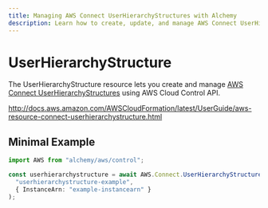 ```yaml
---
title: Managing AWS Connect UserHierarchyStructures with Alchemy
description: Learn how to create, update, and manage AWS Connect UserHierarchyStructures using Alchemy Cloud Control.
---
```


# UserHierarchyStructure

The UserHierarchyStructure resource lets you create and manage [AWS Connect UserHierarchyStructures](https://docs.aws.amazon.com/connect/latest/userguide/) using AWS Cloud Control API.

http://docs.aws.amazon.com/AWSCloudFormation/latest/UserGuide/aws-resource-connect-userhierarchystructure.html

## Minimal Example

```ts
import AWS from "alchemy/aws/control";

const userhierarchystructure = await AWS.Connect.UserHierarchyStructure(
  "userhierarchystructure-example",
  { InstanceArn: "example-instancearn" }
);
```

